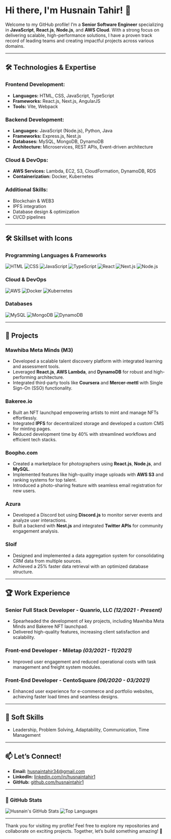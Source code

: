 
# Hi there, I'm **Husnain Tahir**! 👋

Welcome to my GitHub profile! I’m a **Senior Software Engineer** specializing in **JavaScript**, **React.js**, **Node.js**, and **AWS Cloud**. With a strong focus on delivering scalable, high-performance solutions, I have a proven track record of leading teams and creating impactful projects across various domains.

---

## 🛠️ **Technologies & Expertise**

### Frontend Development:
- **Languages:** HTML, CSS, JavaScript, TypeScript
- **Frameworks:** React.js, Next.js, AngularJS
- **Tools:** Vite, Webpack

### Backend Development:
- **Languages:** JavaScript (Node.js), Python, Java
- **Frameworks:** Express.js, Nest.js
- **Databases:** MySQL, MongoDB, DynamoDB
- **Architecture:** Microservices, REST APIs, Event-driven architecture

### Cloud & DevOps:
- **AWS Services:** Lambda, EC2, S3, CloudFormation, DynamoDB, RDS
- **Containerization:** Docker, Kubernetes

### Additional Skills:
- Blockchain & WEB3
- IPFS integration
- Database design & optimization
- CI/CD pipelines

---

## 🛠️ **Skillset with Icons**

### Programming Languages & Frameworks
![HTML](https://img.shields.io/badge/HTML5-%23E34F26.svg?style=for-the-badge&logo=html5&logoColor=white)
![CSS](https://img.shields.io/badge/CSS3-%231572B6.svg?style=for-the-badge&logo=css3&logoColor=white)
![JavaScript](https://img.shields.io/badge/JavaScript-%23F7DF1E.svg?style=for-the-badge&logo=javascript&logoColor=black)
![TypeScript](https://img.shields.io/badge/TypeScript-%23007ACC.svg?style=for-the-badge&logo=typescript&logoColor=white)
![React](https://img.shields.io/badge/React-%2361DAFB.svg?style=for-the-badge&logo=react&logoColor=black)
![Next.js](https://img.shields.io/badge/Next.js-%23000000.svg?style=for-the-badge&logo=next.js&logoColor=white)
![Node.js](https://img.shields.io/badge/Node.js-%23339933.svg?style=for-the-badge&logo=node.js&logoColor=white)

### Cloud & DevOps
![AWS](https://img.shields.io/badge/AWS-%23FF9900.svg?style=for-the-badge&logo=amazon-aws&logoColor=white)
![Docker](https://img.shields.io/badge/Docker-%232496ED.svg?style=for-the-badge&logo=docker&logoColor=white)
![Kubernetes](https://img.shields.io/badge/Kubernetes-%23326CE5.svg?style=for-the-badge&logo=kubernetes&logoColor=white)

### Databases
![MySQL](https://img.shields.io/badge/MySQL-%2300f.svg?style=for-the-badge&logo=mysql&logoColor=white)
![MongoDB](https://img.shields.io/badge/MongoDB-%2347A248.svg?style=for-the-badge&logo=mongodb&logoColor=white)
![DynamoDB](https://img.shields.io/badge/Amazon%20DynamoDB-%23260759.svg?style=for-the-badge&logo=amazondynamodb&logoColor=white)

---

## 🚀 **Projects**

### **Mawhiba Meta Minds (M3)**
- Developed a scalable talent discovery platform with integrated learning and assessment tools.
- Leveraged **React.js**, **AWS Lambda**, and **DynamoDB** for robust and high-performing architecture.
- Integrated third-party tools like **Coursera** and **Mercer-mettl** with Single Sign-On (SSO) functionality.

### **Bakeree.io**
- Built an NFT launchpad empowering artists to mint and manage NFTs effortlessly.
- Integrated **IPFS** for decentralized storage and developed a custom CMS for minting pages.
- Reduced development time by 40% with streamlined workflows and efficient tech stacks.

### **Boopho.com**
- Created a marketplace for photographers using **React.js**, **Node.js**, and **MySQL**.
- Implemented features like high-quality image uploads with **AWS S3** and ranking systems for top talent.
- Introduced a photo-sharing feature with seamless email registration for new users.

### **Azura**
- Developed a Discord bot using **Discord.js** to monitor server events and analyze user interactions.
- Built a backend with **Nest.js** and integrated **Twitter APIs** for community engagement analysis.

### **Sloif**
- Designed and implemented a data aggregation system for consolidating CRM data from multiple sources.
- Achieved a 25% faster data retrieval with an optimized database structure.

---

## 🏆 **Work Experience**

### **Senior Full Stack Developer - Quanrio, LLC** *(12/2021 - Present)*
- Spearheaded the development of key projects, including Mawhiba Meta Minds and Bakeree NFT launchpad.
- Delivered high-quality features, increasing client satisfaction and scalability.

### **Front-end Developer - Miletap** *(03/2021 - 11/2021)*
- Improved user engagement and reduced operational costs with task management and freight system modules.

### **Front-End Developer - CentoSquare** *(06/2020 - 03/2021)*
- Enhanced user experience for e-commerce and portfolio websites, achieving faster load times and seamless designs.

---

## 🌟 **Soft Skills**
- Leadership, Problem Solving, Adaptability, Communication, Time Management

---

## 📫 **Let’s Connect!**
- **Email:** husnaintahir34@gmail.com
- **LinkedIn:** [linkedin.com/in/husnaintahir1](https://linkedin.com/in/husnaintahir1)
- **GitHub:** [github.com/husnaintahir1](https://github.com/husnaintahir1)

---

### 📂 **GitHub Stats**
![Husnain's GitHub Stats](https://github-readme-stats.vercel.app/api?username=husnaintahir1&show_icons=true&theme=radical)
![Top Languages](https://github-readme-stats.vercel.app/api/top-langs/?username=husnaintahir1&layout=compact&theme=radical)

---

Thank you for visiting my profile! Feel free to explore my repositories and collaborate on exciting projects. Together, let’s build something amazing! 🚀
